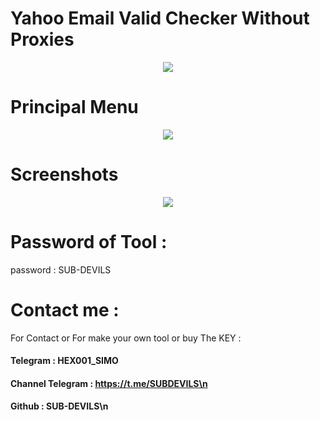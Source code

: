  # Yahoo Email Valid Checker Without Proxies



<p align="center">
  <img   src="https://user-images.githubusercontent.com/125136153/218284579-f19e5e56-eee1-4b50-b3b5-19dbcd3a7f85.png">
</p>



# Principal Menu

<p align="center">
  <img   src="https://user-images.githubusercontent.com/125136153/218284616-35be2bd8-078a-4fdb-86d5-b56273fa5343.png">
</p> 


# Screenshots


<p align="center">
  <img   src="https://user-images.githubusercontent.com/125136153/218284653-05bbaaec-0ca1-4300-a709-ad67b9ef85be.png">
</p> 


# Password of Tool :


password : SUB-DEVILS





# Contact me :

For Contact or For make your own tool or buy The KEY : 

#### Telegram : HEX001_SIMO<br>
#### Channel Telegram : https://t.me/SUBDEVILS\n
#### Github : SUB-DEVILS\n



